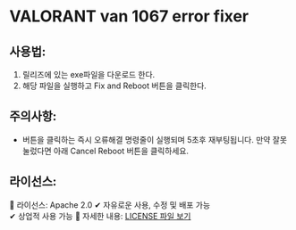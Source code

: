 # VALORANT van 1067 error fixer

## 사용법:

1. 릴리즈에 있는 exe파일을 다운로드 한다.
2. 해당 파일을 실행하고 Fix and Reboot 버튼을 클릭한다.

## 주의사항:

- 버튼을 클릭하는 즉시 오류해결 명령줄이 실행되며 5초후 재부팅됩니다. 만약 잘못눌렀다면 아래 Cancel Reboot 버튼을 클릭하세요.

## 라이선스:
📄 라이선스: Apache 2.0
✔ 자유로운 사용, 수정 및 배포 가능  
✔ 상업적 사용 가능
🔗 자세한 내용: [LICENSE 파일 보기](./LICENSE)
